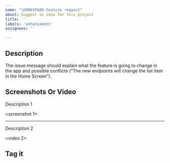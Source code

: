 ```yaml
---
name: "\U0001F680 Feature request"
about: Suggest an idea for this project
title: ''
labels: 'enhancement'
assignees: ''

---
```


<!--
Thanks for taking the time to file an issue!
A new feature should have the `enhanchement` label. , with a title describing the new feature.
-->

## Description

<!-- A clear and concise description of the problem or missing capability -->

The issue message should explain what the feature is going to change in the app and possible conflicts (“The new endpoints will change the list item in the Home Screen”).

## Screenshots Or Video
<!-- Add this section if you need it. -->
<!-- Upload videos to the _assets folder : https://drive.google.com/drive/folders/11R71oZGZiHWoYmex7jeSowZFcDxvxX5i -->

Description 1

<screenshot 1>

---

Description 2

<video 2>

## Tag it
<!-- Please finally tag the issue with the right labels -->
<!-- 1 "UAT" label if its from UAT team-->
<!-- 2. The right Mod or Plugin label so we can control everything. -->
